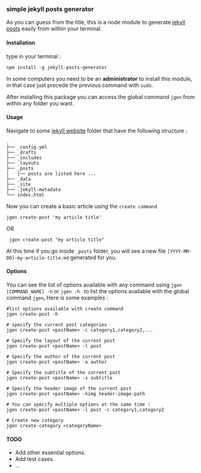 ### simple jekyll posts generator
As you can guess from the title, this is a node module to generate [jekyll posts](http://jekyllrb.com/)  easily from within your terminal.

#### Installation
type in your terminal :
```
npm install -g jekyll-posts-generator
```
In some computers you need to be an **administrator** to install this module, in that case 
just precede the previous command with ``sudo``.

After installing this package you can access the global command ``jgen`` from within any folder you want.

#### Usage
Navigate to some [jekyll website](http://jekyllrb.com/) folder that have the following structure :
```
.
├── _config.yml
├── _drafts
├── _includes
├── _layouts
├── _posts
|   |── posts are listed here ...
├── _data
├── _site
├── .jekyll-metadata
└── index.html
```

Now you can create a basic article using the ``create command``

```
jgen create-post 'my article title'
```
OR
```
 jgen create-post "my article title"
```

At this time if you go inside ``_posts`` folder, you will see a new file ``[YYYY-MM-DD]-my-article-title.md`` generated for you.
#### Options
You can see the list of options available with any command using
``jgen [COMMAND_NAME] -h`` or ``jgen -h `` to list the options available with the global command ``jgen``,
Here is some examples :
```
#list options available with create command
jgen create-post -h

# specify the current post categories
jgen create-post <postName> -c category1,category2,...

# Specify the layout of the current post
jgen create-post <postName> -l post

# Specify the author of the current post
jgen create-post <postName> -a author

# Specify the subtitle of the current post
jgen create-post <postName> -s subtitle

# Specify the header image of the current post
jgen create-post <postName> -himg header-image-path

# You can specify multiple options at the same time :
jgen create-post <postName> -l post -c category1,category2

# Create new category 
jgen create-category <categoryName> 
```




#### TODO
* Add other essential options.
* Add test cases.
* ...
